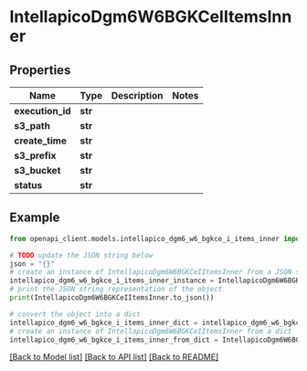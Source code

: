 # IntellapicoDgm6W6BGKCeIItemsInner


## Properties

Name | Type | Description | Notes
------------ | ------------- | ------------- | -------------
**execution_id** | **str** |  | 
**s3_path** | **str** |  | 
**create_time** | **str** |  | 
**s3_prefix** | **str** |  | 
**s3_bucket** | **str** |  | 
**status** | **str** |  | 

## Example

```python
from openapi_client.models.intellapico_dgm6_w6_bgkce_i_items_inner import IntellapicoDgm6W6BGKCeIItemsInner

# TODO update the JSON string below
json = "{}"
# create an instance of IntellapicoDgm6W6BGKCeIItemsInner from a JSON string
intellapico_dgm6_w6_bgkce_i_items_inner_instance = IntellapicoDgm6W6BGKCeIItemsInner.from_json(json)
# print the JSON string representation of the object
print(IntellapicoDgm6W6BGKCeIItemsInner.to_json())

# convert the object into a dict
intellapico_dgm6_w6_bgkce_i_items_inner_dict = intellapico_dgm6_w6_bgkce_i_items_inner_instance.to_dict()
# create an instance of IntellapicoDgm6W6BGKCeIItemsInner from a dict
intellapico_dgm6_w6_bgkce_i_items_inner_from_dict = IntellapicoDgm6W6BGKCeIItemsInner.from_dict(intellapico_dgm6_w6_bgkce_i_items_inner_dict)
```
[[Back to Model list]](../README.md#documentation-for-models) [[Back to API list]](../README.md#documentation-for-api-endpoints) [[Back to README]](../README.md)



